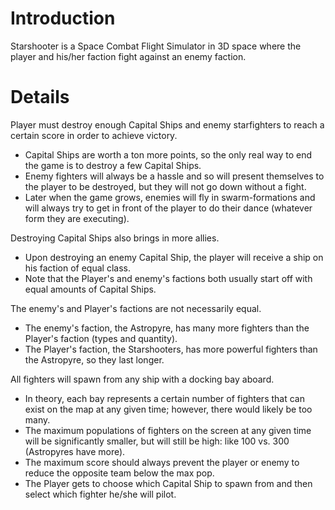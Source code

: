 # Introduction #

Starshooter is a Space Combat Flight Simulator in 3D space where the player and his/her faction fight against an enemy faction.


# Details #

Player must destroy enough Capital Ships and enemy starfighters to reach a certain score in order to achieve victory.
  * Capital Ships are worth a ton more points, so the only real way to end the game is to destroy a few Capital Ships.
  * Enemy fighters will always be a hassle and so will present themselves to the player to be destroyed, but they will not go down without a fight.
  * Later when the game grows, enemies will fly in swarm-formations and will always try to get in front of the player to do their dance (whatever form they are executing).

Destroying Capital Ships also brings in more allies.
  * Upon destroying an enemy Capital Ship, the player will receive a ship on his faction of equal class.
  * Note that the Player's and enemy's factions both usually start off with equal amounts of Capital Ships.

The enemy's and Player's factions are not necessarily equal.
  * The enemy's faction, the Astropyre, has many more fighters than the Player's faction (types and quantity).
  * The Player's faction, the Starshooters, has more powerful fighters than the Astropyre, so they last longer.

All fighters will spawn from any ship with a docking bay aboard.
  * In theory, each bay represents a certain number of fighters that can exist on the map at any given time; however, there would likely be too many.
  * The maximum populations of fighters on the screen at any given time will be significantly smaller, but will still be high:  like 100 vs. 300 (Astropyres have more).
  * The maximum score should always prevent the player or enemy to reduce the opposite team below the max pop.
  * The Player gets to choose which Capital Ship to spawn from and then select which fighter he/she will pilot.

